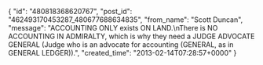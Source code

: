  {
   "id": "480818368620767",
   "post_id": "462493170453287_480677688634835",
   "from_name": "Scott Duncan",
   "message": "ACCOUNTING ONLY exists ON LAND.\nThere is NO ACCOUNTING IN ADMIRALTY, which is why they need a JUDGE ADVOCATE GENERAL (Judge who is an advocate for accounting (GENERAL, as in GENERAL LEDGER)).",
   "created_time": "2013-02-14T07:28:57+0000"
 }
